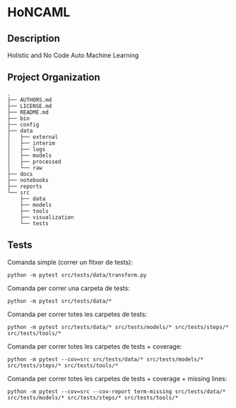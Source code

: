 # HoNCAML

Description
-----------

Holistic and No Code Auto Machine Learning

Project Organization
--------------------

    .
    ├── AUTHORS.md
    ├── LICENSE.md
    ├── README.md
    ├── bin
    ├── config
    ├── data    
    │   ├── external
    │   ├── interim
    │   ├── logs
    │   ├── models
    │   ├── processed
    │   └── raw    
    ├── docs
    ├── notebooks
    ├── reports
    └── src
        ├── data
        ├── models
        ├── tools
        ├── visualization
        └── tests


## Tests
Comanda simple (correr un fitxer de tests):
```
python -m pytest src/tests/data/transform.py
```

Comanda per correr una carpeta de tests:
```
python -m pytest src/tests/data/*
```

Comanda per correr totes les carpetes de tests:
```
python -m pytest src/tests/data/* src/tests/models/* src/tests/steps/* src/tests/tools/*
```

Comanda per correr totes les carpetes de tests + coverage:
```
python -m pytest --cov=src src/tests/data/* src/tests/models/* src/tests/steps/* src/tests/tools/*
```

Comanda per correr totes les carpetes de tests + coverage + missing lines:
```
python -m pytest --cov=src --cov-report term-missing src/tests/data/* src/tests/models/* src/tests/steps/* src/tests/tools/*
```